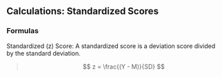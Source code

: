 ## Calculations: Standardized Scores

### Formulas

Standardized (z) Score: A standardized score is a deviation score divided by the standard deviation. 

> $$ z = \frac{(Y - M)}{SD} $$
